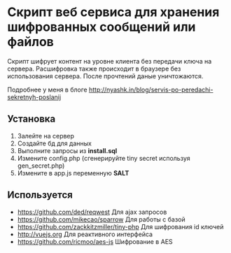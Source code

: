 # Скрипт веб сервиса для хранения шифрованных сообщений или файлов

Скрипт шифрует контент на уровне клиента без передачи ключа на сервера. Расшифровка также происходит в браузере без использования сервера. После прочтений даные уничтожаются.

Подробнее у меня в блоге <http://nyashk.in/blog/servis-po-peredachi-sekretnyh-poslanij>

## Установка

1. Залейте на сервер
2. Создайте бд для данных
3. Выполните запросы из **install.sql**
4. Измените config.php (сгенерируйте tiny secret используя gen_secret.php)
5. Измените в app.js переменную **SALT**

## Используется

- https://github.com/ded/reqwest Для ajax запросов
- https://github.com/mikecao/sparrow Для работы с базой
- https://github.com/zackkitzmiller/tiny-php Для шифрования id ключей
- http://vuejs.org Для реактивного интерфейса
- https://github.com/ricmoo/aes-js Шифрование в AES
